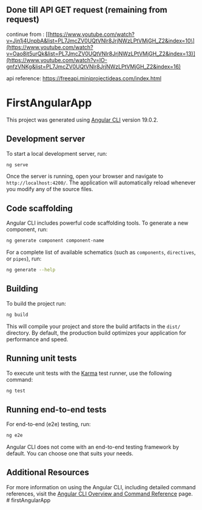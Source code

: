 ## Done till API GET request (remaining from request)
continue from : [\[https://www.youtube.com/watch?v=Jjn1j4UnpbA&list=PL7JmcZV0UQtVNlr8JrjNWzLPtVMjGH_Z2&index=10\](https://www.youtube.com/watch?v=Oao8it5urQk&list=PL7JmcZV0UQtVNlr8JrjNWzLPtVMjGH_Z2&index=13)](https://www.youtube.com/watch?v=lO-gnfzVNKg&list=PL7JmcZV0UQtVNlr8JrjNWzLPtVMjGH_Z2&index=16)

api reference: https://freeapi.miniprojectideas.com/index.html

# FirstAngularApp

This project was generated using [Angular CLI](https://github.com/angular/angular-cli) version 19.0.2.

## Development server

To start a local development server, run:

```bash
ng serve
```

Once the server is running, open your browser and navigate to `http://localhost:4200/`. The application will automatically reload whenever you modify any of the source files.

## Code scaffolding

Angular CLI includes powerful code scaffolding tools. To generate a new component, run:

```bash
ng generate component component-name
```

For a complete list of available schematics (such as `components`, `directives`, or `pipes`), run:

```bash
ng generate --help
```

## Building

To build the project run:

```bash
ng build
```

This will compile your project and store the build artifacts in the `dist/` directory. By default, the production build optimizes your application for performance and speed.

## Running unit tests

To execute unit tests with the [Karma](https://karma-runner.github.io) test runner, use the following command:

```bash
ng test
```

## Running end-to-end tests

For end-to-end (e2e) testing, run:

```bash
ng e2e
```

Angular CLI does not come with an end-to-end testing framework by default. You can choose one that suits your needs.

## Additional Resources

For more information on using the Angular CLI, including detailed command references, visit the [Angular CLI Overview and Command Reference](https://angular.dev/tools/cli) page.
#   f i r s t A n g u l a r A p p 
 
 
